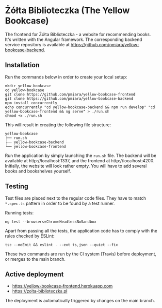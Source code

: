 # Żółta Biblioteczka (The Yellow Bookcase)

The frontend for Żółta Biblioteczka - a website for recommending books. It's written with the Angular framework. The
corresponding backend service repository is available at https://github.com/pmiara/yellow-bookcase-backend.

## Installation

Run the commands below in order to create your local setup:

```
mkdir yellow-bookcase
cd yellow-bookcase
git clone https://github.com/pmiara/yellow-bookcase-frontend
git clone https://github.com/pmiara/yellow-bookcase-backend
npm install concurrently
echo concurrently "cd yellow-bookcase-backend && npm run develop" "cd yellow-bookcase-frontend && ng serve" > ./run.sh
chmod +x ./run.sh
```

This will result in creating the following file structure:

```
yellow-bookcase
├── run.sh
├── yellow-bookcase-backend
└── yellow-bookcase-frontend
```

Run the application by simply launching the `run.sh` file. The backend will be available at http://localhost:1337, and
the frontend at http://localhost:4200. Initially, the website will look rather empty. You will have to add several books
and bookshelves yourself.

## Testing

Test files are placed next to the regular code files. They have to match `*.spec.ts` pattern in order to be found by a
test runner.

Running tests:

`ng test --browsers=ChromeHeadlessNoSandbox`

Apart from passing all the tests, the application code has to comply with the rules checked by ESLint:

`tsc --noEmit && eslint . --ext ts,json --quiet --fix`

These two commands are run by the CI system (Travis) before deployment, or merges to the main branch.

## Active deployment

- https://yellow-bookcase-frontend.herokuapp.com
- https://zolta-biblioteczka.pl

The deployment is automatically triggered by changes on the main branch.
